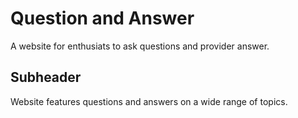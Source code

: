 # Question and Answer

A website for enthusiats to ask questions and provider answer.

## Subheader

Website features questions and answers on a wide range of topics.
